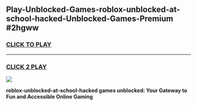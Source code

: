 
## Play-Unblocked-Games-roblox-unblocked-at-school-hacked-Unblocked-Games-Premium #2hgww
<h3>
<a href="https://premium.freeplayer.one?title=roblox-unblocked-at-school-hacked&ref=12M">CLICK TO PLAY</a></h3>
<hr>

<h3>
<a href="https://premium.freeplayer.one?title=roblox-unblocked-at-school-hacked&ref=12M">CLICK 2 PLAY</a>
  
</h3>

<a href="https://premium.freeplayer.one?title=roblox-unblocked-at-school-hacked&ref=12M"><img src="https://clearcache.store/games.png"></a>


**roblox-unblocked-at-school-hacked games unblocked: Your Gateway to Fun and Accessible Online Gaming**

